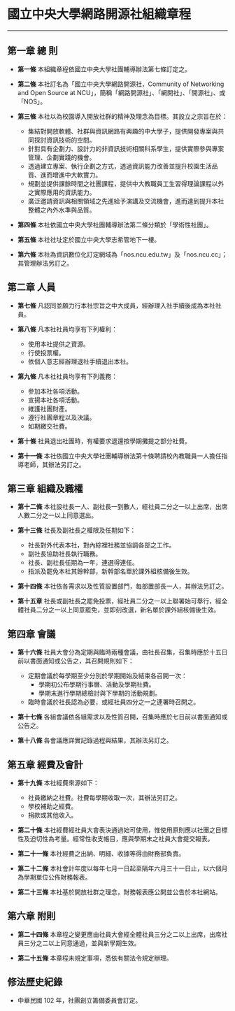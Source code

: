 國立中央大學網路開源社組織章程
=======
----

第一章 總 則
----

* **第一條** 本組織章程依國立中央大學社團輔導辦法第七條訂定之。

* **第二條** 本社訂名為「國立中央大學網路開源社，Community of Networking and Open Source at NCU」，簡稱「網路開源社」、「網開社」、「開源社」、或「NOS」。

* **第三條** 本社以為校園導入開放社群的精神及理念為目標。其設立之宗旨在於：
    * 集結對開放軟體、社群與資訊網路有興趣的中大學子，提供開發專案與共同探討資訊技術的空間。    * 針對具有企劃力、設計力的非資訊技術相關科系學生，提供實際參與專案管理、企劃實踐的機會。    * 透過建立專案、執行企劃之方式，透過資訊能力改善並提升校園生活品質、進而增進中大軟實力。    * 規劃並提供課餘時間之社團課程，提供中大教職員工生習得理論課程以外之實際應用的資訊能力。    * 廣泛邀請資訊與相關領域之先進給予演講及交流機會，進而達到提升本社整體之內外水準與品質。
* **第四條** 本社依國立中央大學社團輔導辦法第二條分類於「學術性社團」。
* **第五條** 本社社址定於國立中央大學志希管地下一樓。
* **第六條** 本社為資訊數位化訂定網域為「nos.ncu.edu.tw」及「nos.ncu.cc」；其管理辦法另訂之。

第二章 人員
----

* **第七條** 凡認同並願力行本社宗旨之中大成員，經辦理入社手續後成為本社社員。

* **第八條** 凡本社社員均享有下列權利：
    * 使用本社提供之資源。
    * 行使投票權。
    * 依個人意志經辦理退社手續退出本社。

* **第九條** 凡本社社員均享有下列義務：
    * 參加本社各項活動。
    * 宣揚本社各項活動。
    * 維護社團財產。
    * 遵行社團章程以及決議。
    * 如期繳交社費。

* **第十條** 社員退出社團時，有權要求退還按學期攤提之部分社費。

* **第十一條** 本社依國立中央大學社團輔導辦法第十條聘請校內教職員一人擔任指導老師，其辦法另訂之。

第三章 組織及職權
----

* **第十二條** 本社設社長一人、副社長一到數人，經社員二分之一以上出席，出席人數二分之一以上同意選出。

* **第十三條** 社長及副社長之權限及任期如下：
    * 社長對外代表本社，對內綜裡社務並協調各部之工作。
    * 副社長協助社長執行職務。
    * 社長、副社長任期為一年，連選得連任。
    * 指派及罷免本社其餘幹部，新幹部名單於課外組核備後生效。
    
* **第十四條** 本社依各需求以及性質設置部門，每部置部長一人，其辦法另訂之。

* **第十五章** 社長或副社長之罷免投票，經社員二分之一以上聯署始可舉行，經全體社員二分之一以上同意罷免，並即刻改選，新名單於課外組核備後生效。

第四章 會議
----

* **第十六條** 社員大會分為定期與臨時兩種會議，由社長召集，召集時應於十五日前以書面通知或公告之，其召開規則如下：
    * 定期會議於每學期至少分別於學期開始及結束各召開一次：
        * 學期初公布學期行事曆、活動及學期社費。
        * 學期末進行學期總檢討與下學期的活動規劃。
    * 臨時會議於社長認為必要，或經社員四分之一之連署時召開之。

* **第十七條** 各組會議依各組需求以及性質召開，召集時應於七日前以書面通知或公告之。

* **第十八條** 各會議應詳實記錄過程與結果，其辦法另訂之。

第五章 經費及會計
----

* **第十九條** 本社經費來源如下：
    * 社員繳納之社費。社費每學期收取一次，其辦法另訂之。
    * 學校補助之經費。
    * 捐款或其他收入。
    
* **第二十條** 本社經費經社員大會表決通過始可使用，惟使用原則應以社團之目標性及迫切性為考量。經常性收支帳目，應與學期末之社員大會提交報表。

* **第二十一條** 本社經費之出納、明細、收據等得由財務部負責。
    
* **第二十二條** 本社會計年度以每年七月一日起至隔年六月三十一日止，以六個月為學期單位公佈財務報表。

* **第二十三條** 本社基於開放社群之理念，財務報表應公開並公告於本社網站。

第六章 附則
----

* **第二十四條** 本章程之變更應由社員大會經全體社員三分之二以上出席，出席社員三分之二以上同意通過，並與新學期生效。

* **第二十五條** 本章程未規定事項，悉依有關法令規定辦理。


修法歷史紀錄
--

* 中華民國 102 年，社團創立籌備委員會訂定。

